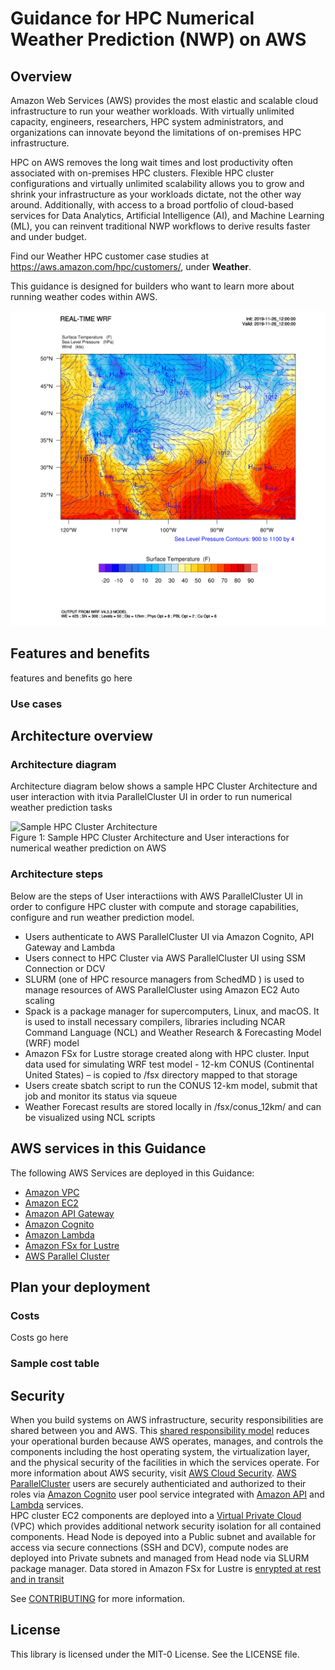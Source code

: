 #  Guidance for HPC Numerical Weather Prediction (NWP) on AWS

## Overview

Amazon Web Services (AWS) provides the most elastic and scalable cloud infrastructure to run your weather workloads. With virtually unlimited capacity, engineers, researchers, HPC system administrators, and organizations can innovate beyond the limitations of on-premises HPC infrastructure.

HPC on AWS removes the long wait times and lost productivity often associated with on-premises HPC clusters. Flexible HPC cluster configurations and virtually unlimited scalability allows you to grow and shrink your infrastructure as your workloads dictate, not the other way around. Additionally, with access to a broad portfolio of cloud-based services for Data Analytics, Artificial Intelligence (AI), and Machine Learning (ML), you can reinvent traditional NWP workflows to derive results faster and under budget.

Find our Weather HPC customer case studies at https://aws.amazon.com/hpc/customers/, under **Weather**.

This guidance is designed for builders who want to learn more about running weather codes within AWS.

![Surface temperature](static/images/0-surface_temperature.gif)

## Features and benefits
features and benefits go here
### Use cases

## Architecture overview

### Architecture diagram
Architecture diagram below shows a sample HPC Cluster Architecture and user interaction with itvia ParallelCluster UI  in order to run numerical weather prediction tasks

<img src="images/hpc_cluster_architecture_user_integration.jpg" alt="Sample HPC Cluster Architecture" width="80%" >
<br/>
Figure 1: Sample HPC Cluster Architecture and User interactions for numerical weather prediction on AWS

### Architecture steps
Below are the steps of User interactiions with AWS ParallelCluster UI in order to configure HPC cluster with compute and storage capabilities, configure and run weather prediction model.

- Users authenticate to AWS ParallelCluster UI via Amazon Cognito, API Gateway and Lambda
- Users connect to HPC Cluster via AWS ParallelCluster UI using SSM Connection or DCV
- SLURM (one of HPC resource managers from SchedMD ) is used to manage resources of AWS ParallelCluster using Amazon EC2 Auto scaling
- Spack is a package manager for supercomputers, Linux, and macOS. It is used to install necessary compilers, libraries including NCAR Command Language (NCL) and Weather Research & Forecasting Model (WRF) model
- Amazon FSx for Lustre storage created along with HPC cluster. Input data used for simulating WRF test model - 12-km CONUS (Continental United States) – is copied to /fsx directory mapped to that storage
- Users create sbatch script to run the CONUS 12-km model, submit that job and monitor its status via squeue
- Weather Forecast results are stored locally in /fsx/conus_12km/ and can be visualized using NCL scripts

## AWS services in this Guidance

The following AWS Services are deployed in this Guidance:

- [Amazon VPC](https://aws.amazon.com/vpc/)
- [Amazon EC2](https://aws.amazon.com/ec2/)
- [Amazon API Gateway](https://aws.amazon.com/api-gateway/)
- [Amazon Cognito](https://aws.amazon.com/cognito/)
- [Amazon Lambda](https://aws.amazon.com/lambda/)
- [Amazon FSx for Lustre](https://aws.amazon.com/fsx/lustre/)
- [AWS Parallel Cluster](https://aws.amazon.com/hpc/parallelcluster/)


## Plan your deployment
### Costs
Costs go here
### Sample cost table

## Security
When you build systems on AWS infrastructure, security responsibilities are shared between you and AWS. This [shared responsibility model](https://aws.amazon.com/compliance/shared-responsibility-model/) reduces your operational burden because AWS operates, manages, and controls the components including the host operating system, the virtualization layer, and the physical security of the facilities in which the services operate. For more information about AWS security, visit [AWS Cloud Security](http://aws.amazon.com/security/).
[AWS ParallelCluster](https://aws.amazon.com/hpc/parallelcluster/)  users are securely authenticiated and authorized to their roles via [Amazon Cognito](https://aws.amazon.com/cognito/) user pool service integrated with [Amazon API](https://aws.amazon.com/api-gateway/) and [Lambda](https://aws.amazon.com/lambda) services. 
<br>
HPC cluster EC2 components are deployed into a [Virtual Private Cloud](https://aws.amazon.com/vpc/) (VPC) which provides additional network security isolation for all contained components. Head Node is depoyed into a Public subnet and available for access via secure connections (SSH and DCV), compute nodes are deployed into Private subnets and managed from Head node via SLURM package manager. Data stored in Amazon FSx for Lustre is [enrypted at rest and in transit](https://docs.aws.amazon.com/fsx/latest/LustreGuide/encryption-fsxl.html)


See [CONTRIBUTING](CONTRIBUTING.md#security-issue-notifications) for more information.

## License

This library is licensed under the MIT-0 License. See the LICENSE file.

